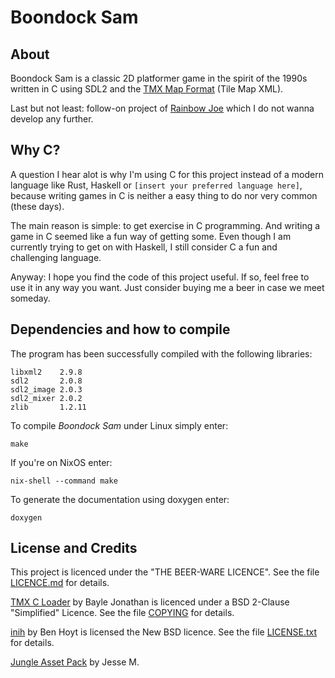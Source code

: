 # Boondock Sam
## About

Boondock Sam is a classic 2D platformer game in the spirit of the 1990s
written in C using SDL2 and the
[TMX Map Format](http://doc.mapeditor.org/en/stable/reference/tmx-map-format/)
(Tile Map XML).

Last but not least: follow-on project of
[Rainbow Joe](https://github.com/mupfelofen-de/rainbow-joe) which I do
not wanna develop any further.

## Why C?

A question I hear alot is why I'm using C for this project instead of a
modern language like Rust, Haskell or `[insert your preferred language
here]`, because writing games in C is neither a easy thing to do nor
very common (these days).

The main reason is simple: to get exercise in C programming.  And
writing a game in C seemed like a fun way of getting some.  Even though
I am currently trying to get on with Haskell, I still consider C a fun
and challenging language.

Anyway: I hope you find the code of this project useful.  If so, feel
free to use it in any way you want. Just consider buying me a beer in
case we meet someday.

## Dependencies and how to compile

The program has been successfully compiled with the following libraries:
```
libxml2    2.9.8
sdl2       2.0.8
sdl2_image 2.0.3
sdl2_mixer 2.0.2
zlib       1.2.11
```

To compile _Boondock Sam_ under Linux simply enter:
```
make
```

If you're on NixOS enter:
```
nix-shell --command make
```

To generate the documentation using doxygen enter:
```
doxygen
```

## License and Credits

This project is licenced under the "THE BEER-WARE LICENCE".  See the
file [LICENCE.md](LICENCE.md) for details.

[TMX C Loader](https://github.com/baylej/tmx/) by Bayle Jonathan is
licenced under a BSD 2-Clause "Simplified" Licence.  See the file
[COPYING](src/tmx/COPYING) for details.

[inih](https://github.com/benhoyt/inih) by Ben Hoyt is licensed the New
BSD licence.  See the file [LICENSE.txt](src/inih/LICENSE.txt) for
details.

[Jungle Asset Pack](https://jesse-m.itch.io/jungle-pack) by Jesse M.
